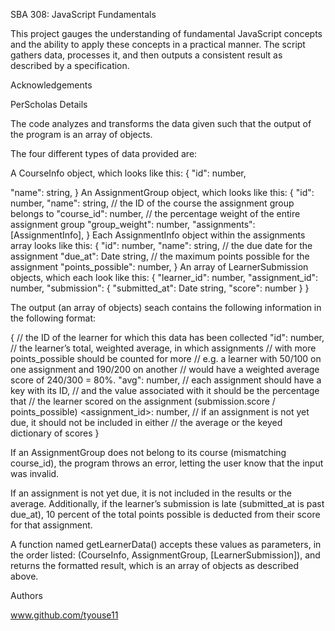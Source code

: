 SBA 308: JavaScript Fundamentals

This project gauges the understanding of fundamental JavaScript concepts and the ability to apply these concepts in a practical manner. The script gathers data, processes it, and then outputs a consistent result as described by a specification.

Acknowledgements

PerScholas
Details

The code analyzes and transforms the data given such that the output of the program is an array of objects.

The four different types of data provided are:

A CourseInfo object, which looks like this: { "id": number,

"name": string, } An AssignmentGroup object, which looks like this: { "id": number, "name": string, // the ID of the course the assignment group belongs to "course_id": number, // the percentage weight of the entire assignment group "group_weight": number, "assignments": [AssignmentInfo], } Each AssignmentInfo object within the assignments array looks like this: { "id": number, "name": string, // the due date for the assignment "due_at": Date string, // the maximum points possible for the assignment "points_possible": number, } An array of LearnerSubmission objects, which each look like this: { "learner_id": number, "assignment_id": number, "submission": { "submitted_at": Date string, "score": number } }

The output (an array of objects) seach contains the following information in the following format:

{ // the ID of the learner for which this data has been collected "id": number, // the learner’s total, weighted average, in which assignments // with more points_possible should be counted for more // e.g. a learner with 50/100 on one assignment and 190/200 on another // would have a weighted average score of 240/300 = 80%. "avg": number, // each assignment should have a key with its ID, // and the value associated with it should be the percentage that // the learner scored on the assignment (submission.score / points_possible) <assignment_id>: number, // if an assignment is not yet due, it should not be included in either // the average or the keyed dictionary of scores }

If an AssignmentGroup does not belong to its course (mismatching course_id), the program throws an error, letting the user know that the input was invalid.

If an assignment is not yet due, it is not included in the results or the average. Additionally, if the learner’s submission is late (submitted_at is past due_at), 10 percent of the total points possible is deducted from their score for that assignment.

A function named getLearnerData() accepts these values as parameters, in the order listed: (CourseInfo, AssignmentGroup, [LearnerSubmission]), and returns the formatted result, which is an array of objects as described above.

Authors

www.github.com/tyouse11
